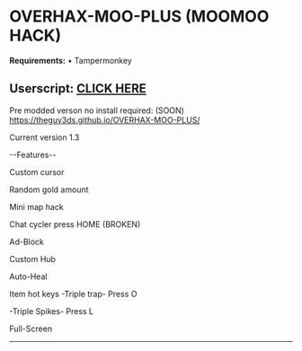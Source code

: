 # OVERHAX-MOO-PLUS (MOOMOO HACK)
<b>Requirements:</b> • Tampermonkey</br>

<h2>Userscript: <a href="https://github.com/THEGUY3ds/OVERHAX-MOO-PLUS/raw/master/UserScript.user.js" target="_blank">CLICK HERE</a></h2>

Pre modded verson no install required: (SOON) https://theguy3ds.github.io/OVERHAX-MOO-PLUS/

Current version 1.3 

--Features--

Custom cursor

Random gold amount

Mini map hack

Chat cycler press HOME (BROKEN)

Ad-Block

Custom Hub 

Auto-Heal

Item hot keys
-Triple trap- Press O

-Triple Spikes- Press L

Full-Screen

-----------


